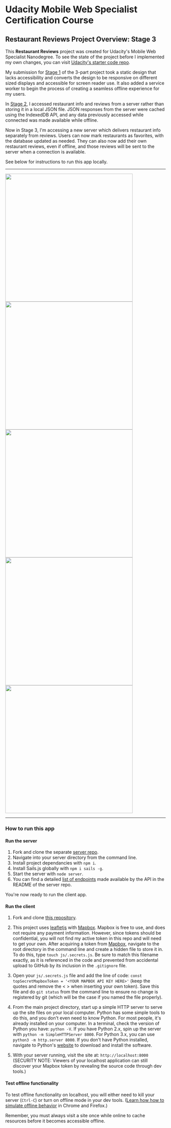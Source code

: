 # Udacity Mobile Web Specialist Certification Course

## Restaurant Reviews Project Overview: Stage 3

This **Restaurant Reviews** project was created for Udacity's Mobile Web Specialist Nanodegree. To see the state of the project before I implemented my own changes, you can visit [Udacity's starter code repo](https://github.com/udacity/mws-restaurant-stage-1).

My submission for [Stage 1](https://github.com/terichadbourne/mws-restaurant-reviews/tree/stage-1-final) of the 3-part project took a static design that lacks accessibility and converts the design to be responsive on different sized displays and accessible for screen reader use. It also added a service worker to begin the process of creating a seamless offline experience for my users.

In [Stage 2](https://github.com/terichadbourne/mws-restaurant-reviews/tree/stage-2-final), I accessed restaurant info and reviews from a server rather
than storing it in a local JSON file. JSON responses from the server were cached using the IndexedDB API, and any data previously accessed while connected was made available while offline.

Now in Stage 3, I'm accessing a new server which delivers restaurant info
separately from reviews. Users can now mark restaurants as favorites, with the database updated as needed. They can also now add their own restaurant reviews, even if offline, and those reviews will be sent to the server when a connection is available.

See below for instructions to run this app locally.
________________


<div>
  <img src="https://user-images.githubusercontent.com/19171465/111891888-be103900-89cc-11eb-92a0-9faf52850df1.png" height="400">
  <img src="https://user-images.githubusercontent.com/19171465/111891971-5dcdc700-89cd-11eb-9e18-265aa617afb3.png" height="400">
  <img src="https://user-images.githubusercontent.com/19171465/111892014-cae15c80-89cd-11eb-83ac-fcbed5b32e43.png" height="400">
</div>
<div>
  <img src="https://user-images.githubusercontent.com/19171465/111892071-4b07c200-89ce-11eb-8449-de67c7dc154a.png" height="400">
  <img src="https://user-images.githubusercontent.com/19171465/111892164-4f80aa80-89cf-11eb-957e-53c9716ea96e.png" height="400">
</div>

________________________________


### How to run this app

#### Run the server

1. Fork and clone the separate [server repo](https://github.com/terichadbourne/mws-restaurant-stage-3-server).
2. Navigate into your server directory from the command line.
3. Install project dependancies with `npm i`.
4. Install Sails.js globally with `npm i sails -g`.
5. Start the server with `node server`.
6. You can find a detailed [list of endpoints](https://github.com/terichadbourne/mws-restaurant-stage-3-server/blob/master/README.md) made available by the API in the README of the server repo. 

You're now ready to run the client app.

#### Run the client

1. Fork and clone [this repository](https://github.com/terichadbourne/mws-restaurant-reviews).

2. This project uses [leafletjs](https://leafletjs.com/) with [Mapbox](https://www.mapbox.com/). Mapbox is free to use, and does not require any payment information. However, since tokens should be confidential, you will not find my active token in this repo and will need to get your own. After acquiring a token from [Mapbox](https://www.mapbox.com/), navigate to the root directory in the command line and create a hidden file to store it in. To do this, type `touch js/.secrets.js`. Be sure to match this filename exactly, as it is referenced in the code and prevented from accidental upload to GitHub by its inclusion in the `.gitignore` file.

3. Open your `js/.secrets.js` file and add the line of code: `const topSecretMapboxToken = '<YOUR MAPBOX API KEY HERE>'` (keep the quotes and remove the < > when inserting your own token). Save this file and do `git status` from the command line to ensure no change is registered by git (which will be the case if you named the file properly).

4. From the main project directory, start up a simple HTTP server to serve up the site files on your local computer. Python has some simple tools to do this, and you don't even need to know Python. For most people, it's already installed on your computer. In a terminal, check the version of Python you have: `python -V`. If you have Python 2.x, spin up the server with `python -m SimpleHTTPServer 8000`. For Python 3.x, you can use `python3 -m http.server 8000`. If you don't have Python installed, navigate to Python's [website](https://www.python.org/) to download and install the software.

5. With your server running, visit the site at: `http://localhost:8000` (SECURITY NOTE: Viewers of your localhost application can still discover your Mapbox token by revealing the source code through dev tools.)

#### Test offline functionality

To test offline functionality on localhost, you will either need to kill your server (`Ctrl-C`) or turn on offline mode in your dev tools. (<a href="https://developers.google.com/web/ilt/pwa/tools-for-pwa-developers#simulate_offline_behavior">Learn how how to simulate offline behavior</a> in Chrome and Firefox.)

Remember, you must always visit a site once while online to cache resources before it becomes accessible offline.
